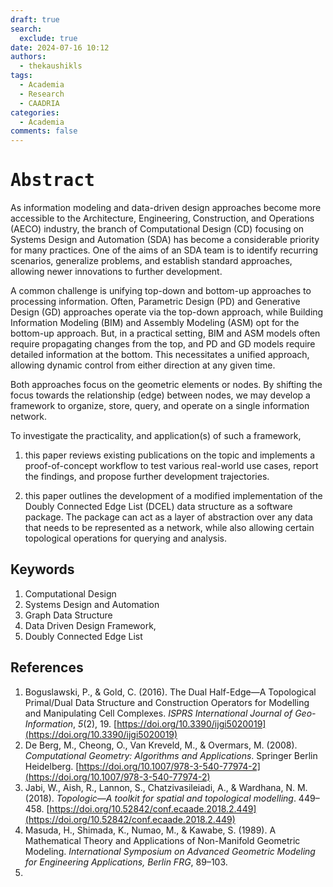 ```yaml
---
draft: true
search:
  exclude: true
date: 2024-07-16 10:12
authors:
  - thekaushikls
tags:
  - Academia
  - Research
  - CAADRIA
categories:
  - Academia
comments: false
---
```

<!-- more -->
# <kbd> Abstract </kbd>

As information modeling and data-driven design approaches become more accessible to the Architecture, Engineering, Construction, and Operations (AECO) industry, the branch of Computational Design (CD) focusing on Systems Design and Automation (SDA) has become a considerable priority for many practices. One of the aims of an SDA team is to identify recurring scenarios, generalize problems, and establish standard approaches, allowing newer innovations to further development.

A common challenge is unifying top-down and bottom-up approaches to processing information. Often, Parametric Design (PD) and Generative Design (GD) approaches operate via the top-down approach, while Building Information Modeling (BIM) and Assembly Modeling (ASM) opt for the bottom-up approach. But, in a practical setting, BIM and ASM models often require propagating changes from the top, and PD and GD models require detailed information at the bottom. This necessitates a unified approach, allowing dynamic control from either direction at any given time.

Both approaches focus on the geometric elements or nodes. By shifting the focus towards the relationship (edge) between nodes, we may develop a framework to organize, store, query, and operate on a single information network.

To investigate the practicality, and application(s) of such a framework,

1.  this paper reviews existing publications on the topic and implements a proof-of-concept workflow to test various real-world use cases, report the findings, and propose further development trajectories.
   
2. this paper outlines the development of a modified implementation of the Doubly Connected Edge List (DCEL) data structure as a software package. The package can act as a layer of abstraction over any data that needs to be represented as a network, while also allowing certain topological operations for querying and analysis.

## Keywords
1. Computational Design
2. Systems Design and Automation
3. Graph Data Structure
4. Data Driven Design Framework,
5. Doubly Connected Edge List

## References
1. Boguslawski, P., & Gold, C. (2016). The Dual Half-Edge—A Topological Primal/Dual Data Structure and Construction Operators for Modelling and Manipulating Cell Complexes. _ISPRS International Journal of Geo-Information_, _5_(2), 19. [https://doi.org/10.3390/ijgi5020019](https://doi.org/10.3390/ijgi5020019)
2. De Berg, M., Cheong, O., Van Kreveld, M., & Overmars, M. (2008). _Computational Geometry: Algorithms and Applications_. Springer Berlin Heidelberg. [https://doi.org/10.1007/978-3-540-77974-2](https://doi.org/10.1007/978-3-540-77974-2)
3. Jabi, W., Aish, R., Lannon, S., Chatzivasileiadi, A., & Wardhana, N. M. (2018). _Topologic—A toolkit for spatial and topological modelling_. 449–458. [https://doi.org/10.52842/conf.ecaade.2018.2.449](https://doi.org/10.52842/conf.ecaade.2018.2.449)
4. Masuda, H., Shimada, K., Numao, M., & Kawabe, S. (1989). A Mathematical Theory and Applications of Non-Manifold Geometric Modeling. _International Symposium on Advanced Geometric Modeling for Engineering Applications, Berlin FRG_, 89–103.
5. 
